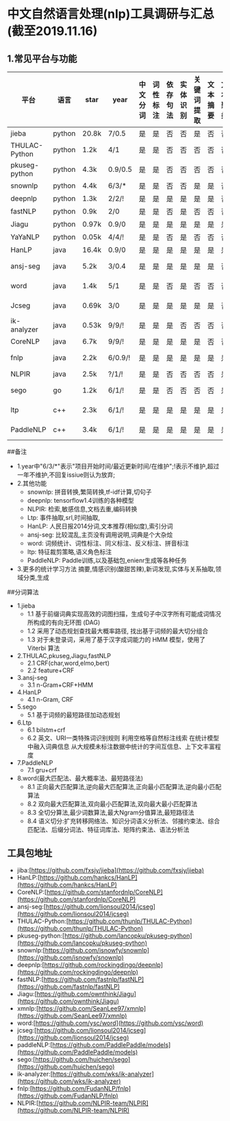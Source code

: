 # 中文自然语言处理(nlp)工具调研与汇总(截至2019.11.16)


## 1.常见平台与功能
平台|语言|star|year|中文分词|词性标注|依存句法|实体识别|关键词提取|文本摘要|文本聚类|情感识别|文本相似|关系抽取|free|
---|---|---|---|---|---|---|---|---|---|---|---|---|---|---
jieba|python|20.8k|7/0.5|是|是|否|否|是|否|否|是|否|否|MIT
THULAC-Python|python|1.2k|4/1|是|是|否|否|否|否|否|否|否|否|MIT
pkuseg-python|python|4.3k|0.9/0.5|是|是|否|否|否|否|否|否|否|否|MIT
snownlp|python|4.4k|6/3/*|是|是|否|否|是|是|否|是|是|否|MIT
deepnlp|python|1.3k|2/2/!|是|是|是|是|是|是|否|否|否|否|MIT
fastNLP|python|0.9k|2/0|是|是|否|是|否|否|否|是|否|否|MIT
Jiagu|python|0.97k|0.9/0|是|是|是|是|是|是|是|是|否|是|MIT
YaYaNLP|python|0.05k|4/4/!|是|是|否|是|否|否|否|否|否|否|MIT
HanLP|java|16.4k|0.9/0|是|是|是|是|是|是|是|是|否|否|MIT
ansj-seg|java|5.2k|3/0.4|是|是|是|是|是|是|否|是|否|否|Apache-2.0
word|java|1.4k|5/1|是|是|否|是|否|否|否|否|是|否|Apache-2.0
Jcseg|java|0.69k|3/0|是|是|是|是|是|是|否|否|否|否|Apache-2.0
ik-analyzer|java|0.53k|9/9/!|是|是|是|否|否|否|否|否|否|否|LGPL-3.0
CoreNLP|java|6.7k|9/9/!|是|是|是|是|是|否|否|否|否|否|GUN2.0
fnlp|java|2.2k|6/0.9/!|是|是|是|是|是|是|是|否|否|否|LGPL-3.0
NLPIR|java|2.5k|?/1/!|是|是|否|否|否|否|是|否|否|否|not open
sego|go|1.2k|6/1/!|是|是|否|否|否|否|是|否|否|否|Apache-2.0
ltp|c++|2.3k|6/1/!|是|是|是|是|是|是|是|否|否|否|LGPL-3.0
PaddleNLP|c++|3.4k|6/1/!|是|是|是|是|是|是|是|是|是|是|Apache-2.0


##备注
* 1.year中"6/3/*"表示"项目开始时间/最近更新时间/在维护";!表示不维护,超过一年不维护,不回复issiue则认为放弃;
* 2.其他功能
    * snownlp: 拼音转换,繁简转换,tf-idf计算,切句子
    * deepnlp: tensorflow1.4训练的各种模型
    * NLPIR: 检索,敏感信息,文档去重,编码转换
    * Ltp: 事件抽取,srl,时间抽取,
    * HanLP: 人民日报2014分词,文本推荐(相似度),索引分词
    * ansj-seg: 比较混乱,主页没有调用说明,词典是个大杂烩
    * word: 词频统计、词性标注、同义标注、反义标注、拼音标注
    * ltp: 特征裁剪策略,语义角色标注
    * PaddleNLP: Paddle训练,以及基础包,enienr生成等各种任务
* 3.更多的统计学习方法
    摘要,情感识别(酸甜苦辣),新词发现,实体与关系抽取,领域分类,生成
    
    
##分词算法
* 1.jieba
   * 1.1 基于前缀词典实现高效的词图扫描，生成句子中汉字所有可能成词情况所构成的有向无环图 (DAG)
   * 1.2 采用了动态规划查找最大概率路径, 找出基于词频的最大切分组合
   * 1.3 对于未登录词，采用了基于汉字成词能力的 HMM 模型，使用了 Viterbi 算法
* 2.THULAC,pkuseg,Jiagu,fastNLP
   * 2.1 CRF(char,word,elmo,bert)
   * 2.2 feature+CRF
* 3.ansj-seg
   * 3.1 n-Gram+CRF+HMM
* 4.HanLP
   * 4.1 n-Gram, CRF
* 5.sego
   * 5.1 基于词频的最短路径加动态规划
* 6.Ltp
   * 6.1 bilstm+crf
   * 6.2    英文、URI一类特殊词识别规则
            利用空格等自然标注线索
            在统计模型中融入词典信息
            从大规模未标注数据中统计的字间互信息、上下文丰富程度
* 7.PaddleNLP
   * 7.1 gru+crf
* 8.word(最大匹配法、最大概率法、最短路径法)
   * 8.1 正向最大匹配算法,逆向最大匹配算法,正向最小匹配算法,逆向最小匹配算法
   * 8.2 双向最大匹配算法,双向最小匹配算法,双向最大最小匹配算法
   * 8.3 全切分算法,最少词数算法,最大Ngram分值算法,最短路径法
   * 8.4 语义切分:扩充转移网络法、知识分词语义分析法、邻接约束法、综合匹配法、后缀分词法、特征词库法、矩阵约束法、语法分析法


## 工具包地址
* jiba:[https://github.com/fxsjy/jieba](https://github.com/fxsjy/jieba)
* HanLP:[https://github.com/hankcs/HanLP](https://github.com/hankcs/HanLP)
* CoreNLP:[https://github.com/stanfordnlp/CoreNLP](https://github.com/stanfordnlp/CoreNLP)
* ansj-seg:[https://github.com/lionsoul2014/jcseg](https://github.com/lionsoul2014/jcseg)
* THULAC-Python:[https://github.com/thunlp/THULAC-Python](https://github.com/thunlp/THULAC-Python)
* pkuseg-python:[https://github.com/lancopku/pkuseg-python](https://github.com/lancopku/pkuseg-python)
* snownlp:[https://github.com/isnowfy/snownlp](https://github.com/isnowfy/snownlp)
* deepnlp:[https://github.com/rockingdingo/deepnlp](https://github.com/rockingdingo/deepnlp)
* fastNLP:[https://github.com/fastnlp/fastNLP](https://github.com/fastnlp/fastNLP)
* Jiagu:[https://github.com/ownthink/Jiagu](https://github.com/ownthink/Jiagu)
* xmnlp:[https://github.com/SeanLee97/xmnlp](https://github.com/SeanLee97/xmnlp)
* word:[https://github.com/ysc/word](https://github.com/ysc/word)
* jcseg:[https://github.com/lionsoul2014/jcseg](https://github.com/lionsoul2014/jcseg)
* paddleNLP:[https://github.com/PaddlePaddle/models](https://github.com/PaddlePaddle/models)
* sego:[https://github.com/huichen/sego](https://github.com/huichen/sego)
* ik-analyzer:[https://github.com/wks/ik-analyzer](https://github.com/wks/ik-analyzer)
* fnlp:[https://github.com/FudanNLP/fnlp](https://github.com/FudanNLP/fnlp)
* NLPIR:[https://github.com/NLPIR-team/NLPIR](https://github.com/NLPIR-team/NLPIR)
